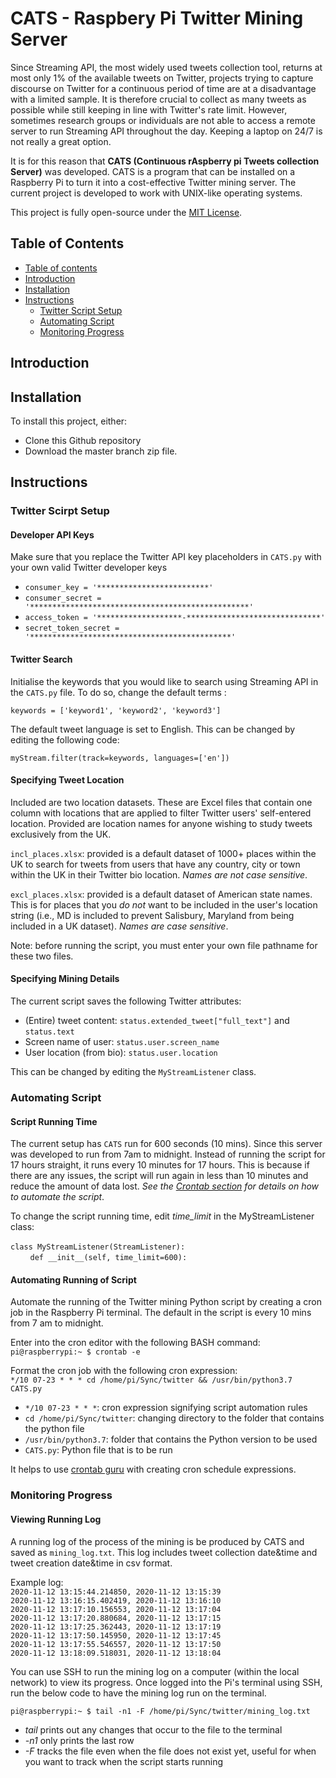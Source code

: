 # CATS - Raspbery Pi Twitter Mining Server
Since Streaming API, the most widely used tweets collection tool, returns at most only 1% of the available tweets on Twitter, projects trying to capture discourse on Twitter for a continuous period of time are at a disadvantage with a limited sample. It is therefore crucial to collect as many tweets as possible while still  keeping in line with Twitter's rate limit. However, sometimes research groups or individuals are not able to access a remote server to run Streaming API throughout the day. Keeping a laptop on 24/7 is not really a great option. <br />

It is for this reason that **CATS (Continuous rAspberry pi Tweets collection Server)** was developed. CATS is a program that can be installed on a Raspberry Pi to turn it into a cost-effective Twitter mining server. The current project is developed to work with UNIX-like operating systems.<br />

This project is fully open-source under the <a href="https://mit-license.org/">MIT License</a>.

## Table of Contents ##
<!--ts-->
   * [Table of contents](#table-of-contents)
   * [Introduction](#introduction)
   * [Installation](#installation)
   * [Instructions](#instructions)
      * [Twitter Script Setup](#twitter-script-setup)
      * [Automating Script](#automating-script)
      * [Monitoring Progress](#monitoring-progress)
<!--te-->

## Introduction ##

## Installation ##
To install this project, either:
* Clone this Github repository 
* Download the master branch zip file.


## Instructions ##

### Twitter Scirpt Setup ###
#### Developer API Keys ####
Make sure that you replace the Twitter API key placeholders in `CATS.py` with your own valid Twitter developer keys<br />
* `consumer_key = '*************************'`
* `consumer_secret = '*************************************************'`
* `access_token = '*******************-******************************'`
* `secret_token_secret = '*********************************************'`<br />

#### Twitter Search ####
Initialise the keywords that you would like to search using Streaming API in the `CATS.py` file. To do so, change the default terms :<br />

`keywords = ['keyword1', 'keyword2', 'keyword3']`<br />

The default tweet language is set to English. This can be changed by editing the following code:<br />

`myStream.filter(track=keywords, languages=['en'])`<br />

#### Specifying Tweet Location ####
Included are two location datasets. These are Excel files that contain one column with locations that are applied to filter Twitter users' self-entered location. Provided are location names for anyone wishing to study tweets exclusively from the UK.<br />

`incl_places.xlsx`: provided is a default dataset of 1000+ places within the UK to search for tweets from users that have any country, city or town within the UK in their Twitter bio location. _Names are not case sensitive_.<br /> 

`excl_places.xlsx`: provided is a default dataset of American state names. This is for places that you _do not_ want to be included in the user's location string
(i.e., MD is included to prevent Salisbury, Maryland from being included in a UK dataset). _Names are case sensitive_.<br />

Note: before running the script, you must enter your own file pathname for these two files.<br />

#### Specifying Mining Details ####
The current script saves the following Twitter attributes:
* (Entire) tweet content: `status.extended_tweet["full_text"]` and `status.text`
* Screen name of user: `status.user.screen_name`
* User location (from bio): `status.user.location`<br /> 

This can be changed by editing the `MyStreamListener` class.<br />

### Automating Script ###

#### Script Running Time ####
The current setup has `CATS` run for 600 seconds (10 mins). Since this server was developed to run from 7am to midnight. Instead of running the script for 17 hours straight, it runs every 10 minutes for 17 hours. This is because if there are any issues, the script will run again in less than 10 minutes and reduce the amount of data lost. _See the [Crontab section](#crontab) for details on how to automate the script_.<br />

To change the script running time, edit _time_limit_ in the MyStreamListener class:<br /><br />
`class MyStreamListener(StreamListener):`<br />
&nbsp;&nbsp;&nbsp;&nbsp;&nbsp;&nbsp;&nbsp;&nbsp;`def __init__(self, time_limit=600):`<br />

#### Automating Running of Script ####
Automate the running of the Twitter mining Python script by creating a cron job in the Raspberry Pi terminal. The default in the script is every 10 mins from 7 am to midnight.<br />

Enter into the cron editor with the following BASH command:<br />
`pi@raspberrypi:~ $ crontab -e`<br />
  
Format the cron job with the following cron expression:<br />
`*/10 07-23 * * * cd /home/pi/Sync/twitter && /usr/bin/python3.7 CATS.py`  

* `*/10 07-23 * * *`: cron expression signifying script automation rules
* `cd /home/pi/Sync/twitter`: changing directory to the folder that contains the python file
* `/usr/bin/python3.7`: folder that contains the Python version to be used
* `CATS.py`: Python file that is to be run<br />

It helps to use <a href="https://crontab.guru/">crontab guru</a> with creating cron schedule expressions.<br />

### Monitoring Progress ###

#### Viewing Running Log ####
A running log of the process of the mining is be produced by CATS and saved as `mining_log.txt`. This log includes tweet collection date&time and tweet creation date&time in csv format.<br />

Example log:<br />
`2020-11-12 13:15:44.214850, 2020-11-12 13:15:39`<br />
`2020-11-12 13:16:15.402419, 2020-11-12 13:16:10`<br />
`2020-11-12 13:17:10.156553, 2020-11-12 13:17:04`<br />
`2020-11-12 13:17:20.880684, 2020-11-12 13:17:15`<br />
`2020-11-12 13:17:25.362443, 2020-11-12 13:17:19`<br />
`2020-11-12 13:17:50.145950, 2020-11-12 13:17:45`<br />
`2020-11-12 13:17:55.546557, 2020-11-12 13:17:50`<br />
`2020-11-12 13:18:09.518031, 2020-11-12 13:18:04`<br />

You can use SSH to run the mining log on a computer (within the local network) to view its progress. Once logged into the Pi's terminal using SSH, run the below code to have the mining log run on the terminal.<br />

`pi@raspberrypi:~ $ tail -n1 -F /home/pi/Sync/twitter/mining_log.txt`
* _tail_ prints out any changes that occur to the file to the terminal 
* _-n1_ only prints the last row
* _-F_ tracks the file even when the file does not exist yet, useful for when you want to track when the script starts running
